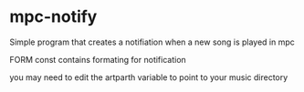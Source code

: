 # mpc-notify

Simple program that creates a notifiation when a new song is played in mpc

FORM const contains formating for notification

you may need to edit the artparth variable to point to your music directory
